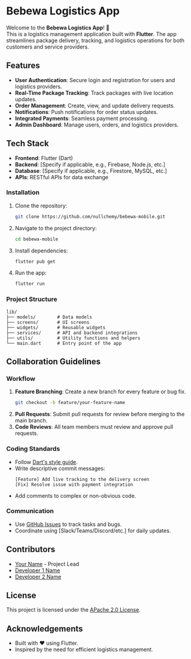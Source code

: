 # Bebewa Logistics App

Welcome to the **Bebewa Logistics App**! 🚚  
This is a logistics management application built with **Flutter**. The app streamlines package delivery, tracking, and logistics operations for both customers and service providers.

## Features

- **User Authentication**: Secure login and registration for users and logistics providers.
- **Real-Time Package Tracking**: Track packages with live location updates.
- **Order Management**: Create, view, and update delivery requests.
- **Notifications**: Push notifications for order status updates.
- **Integrated Payments**: Seamless payment processing.
- **Admin Dashboard**: Manage users, orders, and logistics providers.

## Tech Stack

- **Frontend**: Flutter (Dart)
- **Backend**: [Specify if applicable, e.g., Firebase, Node.js, etc.]
- **Database**: [Specify if applicable, e.g., Firestore, MySQL, etc.]
- **APIs**: RESTful APIs for data exchange

### Installation

1. Clone the repository:
   ```bash
   git clone https://github.com/nullchemy/bebewa-mobile.git
   ```
2. Navigate to the project directory:
   ```bash
   cd bebewa-mobile
   ```
3. Install dependencies:
   ```bash
   flutter pub get
   ```
4. Run the app:
   ```bash
   flutter run
   ```

### Project Structure

```plaintext
lib/
├── models/        # Data models
├── screens/       # UI screens
├── widgets/       # Reusable widgets
├── services/      # API and backend integrations
├── utils/         # Utility functions and helpers
└── main.dart      # Entry point of the app
```

## Collaboration Guidelines

### Workflow

1. **Feature Branching**: Create a new branch for every feature or bug fix.
   ```bash
   git checkout -b feature/your-feature-name
   ```
2. **Pull Requests**: Submit pull requests for review before merging to the main branch.
3. **Code Reviews**: All team members must review and approve pull requests.

### Coding Standards

- Follow [Dart's style guide](https://dart.dev/guides/language/effective-dart/style).
- Write descriptive commit messages:
  ```plaintext
  [Feature] Add live tracking to the delivery screen
  [Fix] Resolve issue with payment integration
  ```
- Add comments to complex or non-obvious code.

### Communication

- Use [GitHub Issues](https://github.com) to track tasks and bugs.
- Coordinate using [Slack/Teams/Discord/etc.] for daily updates.

## Contributors

- [Your Name](https://github.com/DennisRono) - Project Lead
- [Developer 1 Name](https://github.com/Kigo-p)
- [Developer 2 Name](https://github.com/Johntosh)

## License

This project is licensed under the [APache 2.0 License](LICENSE).

## Acknowledgements

- Built with ❤️ using Flutter.
- Inspired by the need for efficient logistics management.
